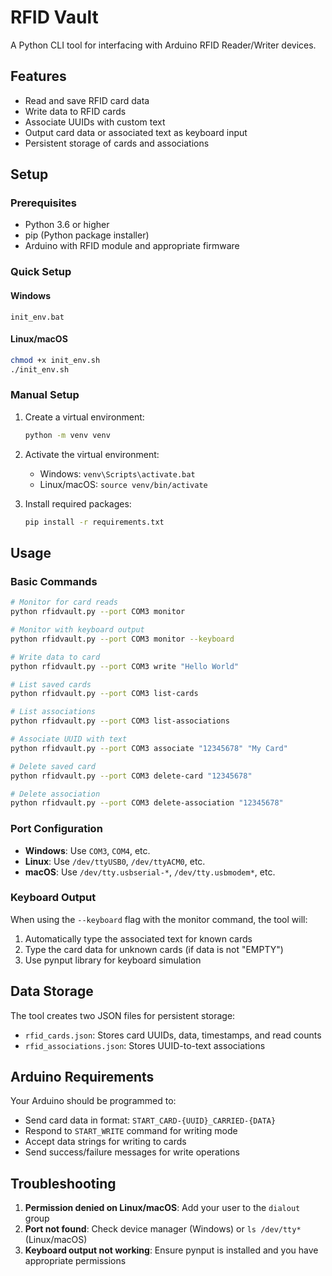 # RFID Vault

A Python CLI tool for interfacing with Arduino RFID Reader/Writer devices.

## Features

- Read and save RFID card data
- Write data to RFID cards
- Associate UUIDs with custom text
- Output card data or associated text as keyboard input
- Persistent storage of cards and associations

## Setup

### Prerequisites

- Python 3.6 or higher
- pip (Python package installer)
- Arduino with RFID module and appropriate firmware

### Quick Setup

#### Windows
```batch
init_env.bat
```

#### Linux/macOS
```bash
chmod +x init_env.sh
./init_env.sh
```

### Manual Setup

1. Create a virtual environment:
   ```bash
   python -m venv venv
   ```

2. Activate the virtual environment:
   - Windows: `venv\Scripts\activate.bat`
   - Linux/macOS: `source venv/bin/activate`

3. Install required packages:
   ```bash
   pip install -r requirements.txt
   ```

## Usage

### Basic Commands

```bash
# Monitor for card reads
python rfidvault.py --port COM3 monitor

# Monitor with keyboard output
python rfidvault.py --port COM3 monitor --keyboard

# Write data to card
python rfidvault.py --port COM3 write "Hello World"

# List saved cards
python rfidvault.py --port COM3 list-cards

# List associations
python rfidvault.py --port COM3 list-associations

# Associate UUID with text
python rfidvault.py --port COM3 associate "12345678" "My Card"

# Delete saved card
python rfidvault.py --port COM3 delete-card "12345678"

# Delete association
python rfidvault.py --port COM3 delete-association "12345678"
```

### Port Configuration

- **Windows**: Use `COM3`, `COM4`, etc.
- **Linux**: Use `/dev/ttyUSB0`, `/dev/ttyACM0`, etc.
- **macOS**: Use `/dev/tty.usbserial-*`, `/dev/tty.usbmodem*`, etc.

### Keyboard Output

When using the `--keyboard` flag with the monitor command, the tool will:
1. Automatically type the associated text for known cards
2. Type the card data for unknown cards (if data is not "EMPTY")
3. Use pynput library for keyboard simulation

## Data Storage

The tool creates two JSON files for persistent storage:
- `rfid_cards.json`: Stores card UUIDs, data, timestamps, and read counts
- `rfid_associations.json`: Stores UUID-to-text associations

## Arduino Requirements

Your Arduino should be programmed to:
- Send card data in format: `START_CARD-{UUID}_CARRIED-{DATA}`
- Respond to `START_WRITE` command for writing mode
- Accept data strings for writing to cards
- Send success/failure messages for write operations

## Troubleshooting

1. **Permission denied on Linux/macOS**: Add your user to the `dialout` group
2. **Port not found**: Check device manager (Windows) or `ls /dev/tty*` (Linux/macOS)
3. **Keyboard output not working**: Ensure pynput is installed and you have appropriate permissions
